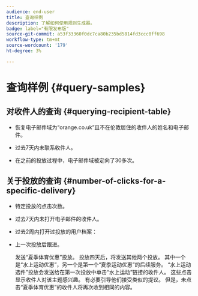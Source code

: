 ```yaml
---
audience: end-user
title: 查询样例
description: 了解如何使用规则生成器。
badge: label="有限发布版"
source-git-commit: a53f33360f0dc7ca80b235bd5814fd3ccc0ff698
workflow-type: tm+mt
source-wordcount: '179'
ht-degree: 3%

---
```


# 查询样例 {#query-samples}

## 对收件人的查询 {#querying-recipient-table}

* 恢复电子邮件域为“orange.co.uk”且不在伦敦居住的收件人的姓名和电子邮件。

* 过去7天内未联系收件人。

* 在之前的投放过程中，电子邮件域被定向了30多次。

## 关于投放的查询 {#number-of-clicks-for-a-specific-delivery}

* 特定投放的点击次数。

* 过去7天内未打开电子邮件的收件人。

* 过去2周内打开过投放的用户档案：

* 上一次投放后跟进。

  发送“夏季体育优惠”投放。 投放四天后，将发送其他两个投放。 其中一个是“水上运动优惠”，另一个是第一个“夏季运动优惠”的后续服务。 “水上运动选件”投放会发送给在第一次投放中单击“水上运动”链接的收件人。 这些点击显示收件人对该主题感兴趣。 有必要引导他们接受类似的提议。 但是，未点击“夏季体育优惠”的收件人将再次收到相同的内容。

